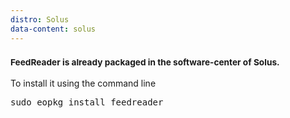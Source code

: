 ```yaml
---
distro: Solus
data-content: solus
---
```

<h3><small>FeedReader is already packaged in the software-center of Solus.</small></h3> To install it using the command line
<pre>sudo eopkg install feedreader</pre>